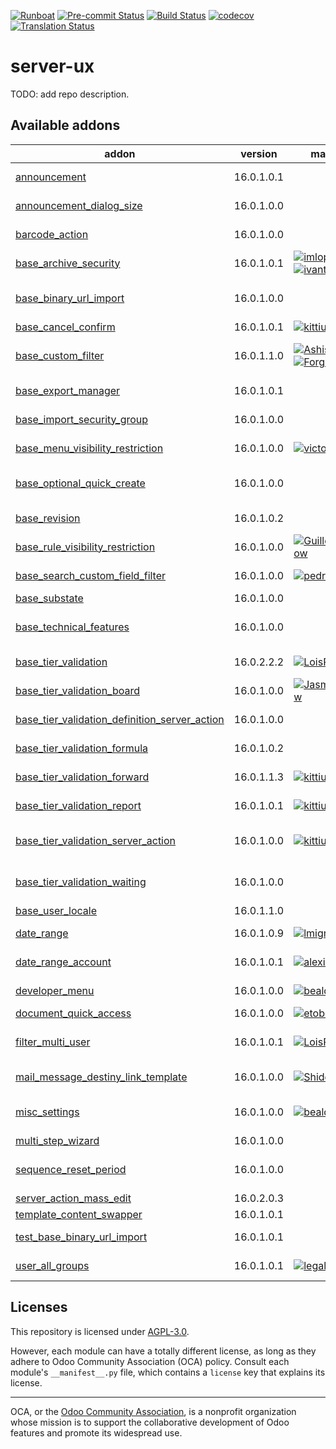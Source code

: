 
[![Runboat](https://img.shields.io/badge/runboat-Try%20me-875A7B.png)](https://runboat.odoo-community.org/builds?repo=OCA/server-ux&target_branch=16.0)
[![Pre-commit Status](https://github.com/OCA/server-ux/actions/workflows/pre-commit.yml/badge.svg?branch=16.0)](https://github.com/OCA/server-ux/actions/workflows/pre-commit.yml?query=branch%3A16.0)
[![Build Status](https://github.com/OCA/server-ux/actions/workflows/test.yml/badge.svg?branch=16.0)](https://github.com/OCA/server-ux/actions/workflows/test.yml?query=branch%3A16.0)
[![codecov](https://codecov.io/gh/OCA/server-ux/branch/16.0/graph/badge.svg)](https://codecov.io/gh/OCA/server-ux)
[![Translation Status](https://translation.odoo-community.org/widgets/server-ux-16-0/-/svg-badge.svg)](https://translation.odoo-community.org/engage/server-ux-16-0/?utm_source=widget)

<!-- /!\ do not modify above this line -->

# server-ux

TODO: add repo description.

<!-- /!\ do not modify below this line -->

<!-- prettier-ignore-start -->

[//]: # (addons)

Available addons
----------------
addon | version | maintainers | summary
--- | --- | --- | ---
[announcement](announcement/) | 16.0.1.0.1 |  | Notify internal users about relevant organization stuff
[announcement_dialog_size](announcement_dialog_size/) | 16.0.1.0.0 |  | Allow set announcement dialogs fullsized by default
[barcode_action](barcode_action/) | 16.0.1.0.0 |  | Allows to use barcodes as a launcher
[base_archive_security](base_archive_security/) | 16.0.1.0.1 | [![imlopes](https://github.com/imlopes.png?size=30px)](https://github.com/imlopes) [![ivantodorovich](https://github.com/ivantodorovich.png?size=30px)](https://github.com/ivantodorovich) | Controls who can archive or unarchive records
[base_binary_url_import](base_binary_url_import/) | 16.0.1.0.0 |  | Wizard to import binary files from URL on existing records
[base_cancel_confirm](base_cancel_confirm/) | 16.0.1.0.1 | [![kittiu](https://github.com/kittiu.png?size=30px)](https://github.com/kittiu) | Base Cancel Confirm
[base_custom_filter](base_custom_filter/) | 16.0.1.1.0 | [![AshishHirapara](https://github.com/AshishHirapara.png?size=30px)](https://github.com/AshishHirapara) [![ForgeFlow](https://github.com/ForgeFlow.png?size=30px)](https://github.com/ForgeFlow) | Add custom filters in standard filters and group by dropdowns
[base_export_manager](base_export_manager/) | 16.0.1.0.1 |  | Manage model export profiles
[base_import_security_group](base_import_security_group/) | 16.0.1.0.0 |  | Group-based permissions for importing CSV files
[base_menu_visibility_restriction](base_menu_visibility_restriction/) | 16.0.1.0.0 | [![victoralmau](https://github.com/victoralmau.png?size=30px)](https://github.com/victoralmau) | Restrict (with groups) menu visibilty
[base_optional_quick_create](base_optional_quick_create/) | 16.0.1.0.0 |  | Avoid "quick create" on m2o fields, on a "by model" basis
[base_revision](base_revision/) | 16.0.1.0.2 |  | Keep track of revised document
[base_rule_visibility_restriction](base_rule_visibility_restriction/) | 16.0.1.0.0 | [![GuillemCForgeFlow](https://github.com/GuillemCForgeFlow.png?size=30px)](https://github.com/GuillemCForgeFlow) | Exclude Record Rules for certain groups
[base_search_custom_field_filter](base_search_custom_field_filter/) | 16.0.1.0.0 | [![pedrobaeza](https://github.com/pedrobaeza.png?size=30px)](https://github.com/pedrobaeza) | Add custom filters for fields via UI
[base_substate](base_substate/) | 16.0.1.0.0 |  | Base Sub State
[base_technical_features](base_technical_features/) | 16.0.1.0.0 |  | Access to technical features without activating debug mode
[base_tier_validation](base_tier_validation/) | 16.0.2.2.2 | [![LoisRForgeFlow](https://github.com/LoisRForgeFlow.png?size=30px)](https://github.com/LoisRForgeFlow) | Implement a validation process based on tiers.
[base_tier_validation_board](base_tier_validation_board/) | 16.0.1.0.0 | [![JasminSForgeFlow](https://github.com/JasminSForgeFlow.png?size=30px)](https://github.com/JasminSForgeFlow) | Add Tier Review Boards
[base_tier_validation_definition_server_action](base_tier_validation_definition_server_action/) | 16.0.1.0.0 |  | Server action for Base tier validation
[base_tier_validation_formula](base_tier_validation_formula/) | 16.0.1.0.2 |  | Formulas for Base tier validation
[base_tier_validation_forward](base_tier_validation_forward/) | 16.0.1.1.3 | [![kittiu](https://github.com/kittiu.png?size=30px)](https://github.com/kittiu) | Forward option for base tiers
[base_tier_validation_report](base_tier_validation_report/) | 16.0.1.0.1 | [![kittiu](https://github.com/kittiu.png?size=30px)](https://github.com/kittiu) | Reports related to tier validation
[base_tier_validation_server_action](base_tier_validation_server_action/) | 16.0.1.0.0 | [![kittiu](https://github.com/kittiu.png?size=30px)](https://github.com/kittiu) | Add option to call server action when a tier is validated
[base_tier_validation_waiting](base_tier_validation_waiting/) | 16.0.1.0.0 |  | Base Tier Validation Extension to add waiting status
[base_user_locale](base_user_locale/) | 16.0.1.1.0 |  | User Locale Settings
[date_range](date_range/) | 16.0.1.0.9 | [![lmignon](https://github.com/lmignon.png?size=30px)](https://github.com/lmignon) | Manage all kind of date range
[date_range_account](date_range_account/) | 16.0.1.0.1 | [![alexis-via](https://github.com/alexis-via.png?size=30px)](https://github.com/alexis-via) | Add Date Range menu entry in Invoicing app
[developer_menu](developer_menu/) | 16.0.1.0.0 | [![bealdav](https://github.com/bealdav.png?size=30px)](https://github.com/bealdav) | Menu Shortcut for developer usage
[document_quick_access](document_quick_access/) | 16.0.1.0.0 | [![etobella](https://github.com/etobella.png?size=30px)](https://github.com/etobella) | Document quick access
[filter_multi_user](filter_multi_user/) | 16.0.1.0.1 | [![LoisRForgeFlow](https://github.com/LoisRForgeFlow.png?size=30px)](https://github.com/LoisRForgeFlow) | Allows to share user-defined filters filters among several users.
[mail_message_destiny_link_template](mail_message_destiny_link_template/) | 16.0.1.0.0 | [![Shide](https://github.com/Shide.png?size=30px)](https://github.com/Shide) [![rafaelbn](https://github.com/rafaelbn.png?size=30px)](https://github.com/rafaelbn) | Mail template to show destiny records in chatter.
[misc_settings](misc_settings/) | 16.0.1.0.0 | [![bealdav](https://github.com/bealdav.png?size=30px)](https://github.com/bealdav) | Miscellaneous settings to be an anchor for your custom settings
[multi_step_wizard](multi_step_wizard/) | 16.0.1.0.0 |  | Multi-Steps Wizards
[sequence_reset_period](sequence_reset_period/) | 16.0.1.0.0 |  | Auto-generate yearly/monthly/weekly/daily sequence period ranges
[server_action_mass_edit](server_action_mass_edit/) | 16.0.2.0.3 |  | Mass Editing
[template_content_swapper](template_content_swapper/) | 16.0.1.0.1 |  | Template Content Swapper
[test_base_binary_url_import](test_base_binary_url_import/) | 16.0.1.0.1 |  | Unittests for Base Binary URL Import module
[user_all_groups](user_all_groups/) | 16.0.1.0.1 | [![legalsylvain](https://github.com/legalsylvain.png?size=30px)](https://github.com/legalsylvain) | Automatically add admin user to all the groups

[//]: # (end addons)

<!-- prettier-ignore-end -->

## Licenses

This repository is licensed under [AGPL-3.0](LICENSE).

However, each module can have a totally different license, as long as they adhere to Odoo Community Association (OCA)
policy. Consult each module's `__manifest__.py` file, which contains a `license` key
that explains its license.

----
OCA, or the [Odoo Community Association](http://odoo-community.org/), is a nonprofit
organization whose mission is to support the collaborative development of Odoo features
and promote its widespread use.

